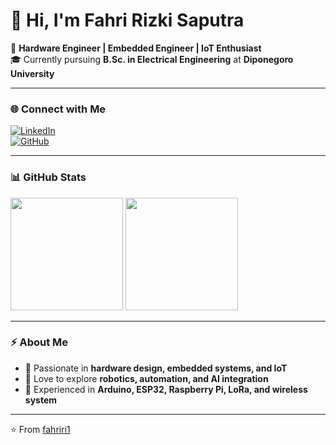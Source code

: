 # 👋 Hi, I'm Fahri Rizki Saputra  

🚀 **Hardware Engineer | Embedded Engineer | IoT Enthusiast**  
🎓 Currently pursuing **B.Sc. in Electrical Engineering** at **Diponegoro University**  

---

### 🌐 Connect with Me  
[![LinkedIn](https://img.shields.io/badge/LinkedIn-0077B5?style=flat&logo=linkedin&logoColor=white)](https://www.linkedin.com/in/fahri-rizki-saputra-417b86212/)  
[![GitHub](https://img.shields.io/badge/GitHub-100000?style=flat&logo=github&logoColor=white)](https://github.com/fahriri1)  

---

### 📊 GitHub Stats  
<p align="left">
  <img height="180em" src="https://github-readme-stats.vercel.app/api?username=fahriri1&show_icons=true&theme=algolia&hide_border=true" />
  <img height="180em" src="https://github-readme-stats.vercel.app/api/top-langs/?username=fahriri1&layout=compact&langs_count=8&theme=algolia&hide_border=true"/>
</p>

---

### ⚡ About Me  
- 🔧 Passionate in **hardware design, embedded systems, and IoT**  
- 🤖 Love to explore **robotics, automation, and AI integration**  
- 📡 Experienced in **Arduino, ESP32, Raspberry Pi, LoRa, and wireless system**  

---

⭐️ From [fahriri1](https://github.com/fahriri1)

